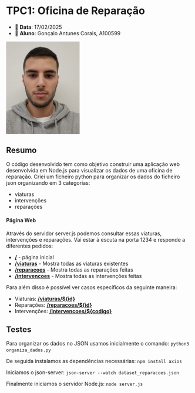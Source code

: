 # TPC1: Oficina de Reparação
- 📅 **Data**: 17/02/2025
- 👤 **Aluno**: Gonçalo Antunes Corais, A100599
<img src="../foto.jpeg" alt="Fotografia" width="200"/>

## Resumo

O código desenvolvido tem como objetivo construir uma aplicação web desenvolvida em Node.js para visualizar os dados de uma oficina de reparação. Criei um ficheiro python para organizar os dados do ficheiro json organizando em 3 categorias:

- viaturas
- intervenções
- reparações

#### Página Web

Através do servidor server.js podemos consultar essas viaturas, intervenções e reparações. Vai estar à escuta na porta 1234 e responde a diferentes pedidos:

- **[/](server.js)** - página inicial
- **[/viaturas](server.js)** - Mostra todas as viaturas existentes
- **[/reparacoes](server.js)** - Mostra todas as reparações feitas
- **[/intervencoes](server.js)** - Mostra todas as intervenções feitas

Para além disso é possível ver casos específicos da seguinte maneira:

- Viaturas: **[/viaturas/${id}](server.js)**
- Reparações: **[/reparacoes/${id}](server.js)**
- Intervenções: **[/intervencoes/${codigo}](server.js)**

## Testes

Para organizar os dados no JSON usamos inicialmente o comando:
`python3 organiza_dados.py`

De seguida instalamos as dependências necessárias:
`npm install axios`

Iniciamos o json-server:
`json-server --watch dataset_reparacoes.json`

Finalmente iniciamos o servidor Node.js:
`node server.js`